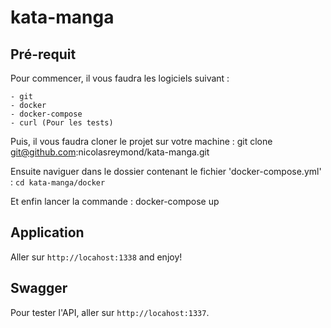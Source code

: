# kata-manga

## Pré-requit

Pour commencer, il vous faudra les logiciels suivant :

    - git
    - docker
    - docker-compose
    - curl (Pour les tests)

Puis, il vous faudra cloner le projet sur votre machine : git clone git@github.com:nicolasreymond/kata-manga.git

Ensuite naviguer dans le dossier contenant le fichier 'docker-compose.yml' : `cd kata-manga/docker`

Et enfin lancer la commande : docker-compose up

## Application

Aller sur `http://locahost:1338` and enjoy!


## Swagger

Pour tester l'API, aller sur `http://locahost:1337`.
